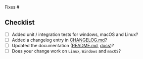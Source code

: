 Fixes #

## Checklist

 - [ ] Added unit / integration tests for windows, macOS and Linux? 
 - [ ] Added a changelog entry in [CHANGELOG.md](https://github.com/dylanhitt/commander/blob/master/CHANGELOG.md)?
 - [ ] Updated the documentation ([README.md](https://github.com/dylanhitt/commander/blob/master/README.md), [docs](https://github.com/dylanhitt/commander/blob/master/docs))?
 - [ ] Does your change work on `Linux`, `Windows` and `macOS`?